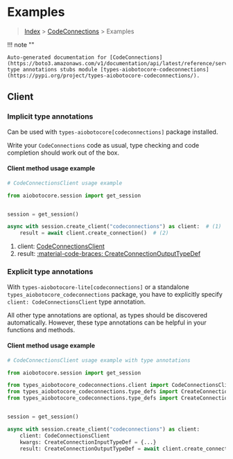 # Examples

> [Index](../README.md) > [CodeConnections](./README.md) > Examples

!!! note ""

    Auto-generated documentation for [CodeConnections](https://boto3.amazonaws.com/v1/documentation/api/latest/reference/services/codeconnections.html#codeconnections)
    type annotations stubs module [types-aiobotocore-codeconnections](https://pypi.org/project/types-aiobotocore-codeconnections/).

## Client

### Implicit type annotations

Can be used with `types-aiobotocore[codeconnections]` package installed.

Write your `CodeConnections` code as usual,
type checking and code completion should work out of the box.



#### Client method usage example

```python
# CodeConnectionsClient usage example

from aiobotocore.session import get_session


session = get_session()

async with session.create_client("codeconnections") as client:  # (1)
    result = await client.create_connection()  # (2)
```

1. client: [CodeConnectionsClient](./client.md)
2. result: [:material-code-braces: CreateConnectionOutputTypeDef](./type_defs.md#createconnectionoutputtypedef)






### Explicit type annotations

With `types-aiobotocore-lite[codeconnections]`
or a standalone `types_aiobotocore_codeconnections` package, you have to explicitly specify
`client: CodeConnectionsClient` type annotation.

All other type annotations are optional, as types should be discovered automatically.
However, these type annotations can be helpful in your functions and methods.


#### Client method usage example

```python
# CodeConnectionsClient usage example with type annotations

from aiobotocore.session import get_session

from types_aiobotocore_codeconnections.client import CodeConnectionsClient
from types_aiobotocore_codeconnections.type_defs import CreateConnectionOutputTypeDef
from types_aiobotocore_codeconnections.type_defs import CreateConnectionInputTypeDef


session = get_session()

async with session.create_client("codeconnections") as client:
    client: CodeConnectionsClient
    kwargs: CreateConnectionInputTypeDef = {...}
    result: CreateConnectionOutputTypeDef = await client.create_connection(**kwargs)
```




